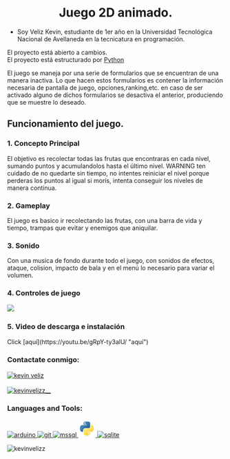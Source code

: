 <h1 align="center">Juego 2D animado.</h1>

- Soy Veliz Kevin, estudiante de 1er año en la Universidad Tecnológica Nacional de Avellaneda en la tecnicatura en programación. 

El proyecto está abierto a cambios.</br>
El proyecto está estructurado por [Python](https://www.python.org/ "Python")

El juego se maneja por una serie de formularios que se encuentran de una manera inactiva. Lo que hacen estos formularios es contener la información necesaria de pantalla de juego, opciones,ranking,etc. en caso de ser activado alguno de dichos formularios se desactiva el anterior, produciendo que se muestre lo deseado.

<h2>Funcionamiento del juego.</h2>
<h3>1.  Concepto Principal</h3>

El objetivo es recolectar todas las frutas que encontraras en cada nivel, sumando puntos y acumulandolos hasta el último nivel. WARNING ten cuidado de no quedarte sin tiempo, no intentes reiniciar el nivel porque perderas los puntos al igual si morís, intenta conseguir los niveles de manera continua.

<h3>2. Gameplay</h3>
El juego es basico ir recolectando las frutas, con una barra de vida y tiempo, trampas que evitar y enemigos que aniquilar. 

<h3>3. Sonido</h3>
Con una musica de fondo durante todo el juego, con sonidos de efectos, ataque, colision, impacto de bala y en el menú lo necesario para variar el volumen.

<h3>4. Controles de juego</h3>

![](https://cdn.discordapp.com/attachments/1004735676954193921/1051230371053830194/controles_player.png)

<h3>5. Video de descarga e instalación</h3>
Click [aquí](https://youtu.be/gRpY-ty3alU/ "aquí")

<h3 align="left">Contactate conmigo:</h3>
<p align="left">
<a href="https://linkedin.com/in/kevin-veliz-2a5220200/" target="blank"><img align="center" src="https://raw.githubusercontent.com/rahuldkjain/github-profile-readme-generator/master/src/images/icons/Social/linked-in-alt.svg" alt="kevin veliz" height="30" width="40" /><br></a>
</br>
<a href="https://instagram.com/kevinvelizz__" target="blank"><img align="center" src="https://raw.githubusercontent.com/rahuldkjain/github-profile-readme-generator/master/src/images/icons/Social/instagram.svg" alt="kevinvelizz__" height="30" width="40" /></a>
</p>

<h3 align="left">Languages and Tools:</h3>
<p align="left"> <a href="https://www.arduino.cc/" target="_blank" rel="noreferrer"> <img src="https://cdn.worldvectorlogo.com/logos/arduino-1.svg" alt="arduino" width="40" height="40"/> </a> <a href="https://git-scm.com/" target="_blank" rel="noreferrer"> <img src="https://www.vectorlogo.zone/logos/git-scm/git-scm-icon.svg" alt="git" width="40" height="40"/> </a> <a href="https://www.microsoft.com/en-us/sql-server" target="_blank" rel="noreferrer"> <img src="https://www.svgrepo.com/show/303229/microsoft-sql-server-logo.svg" alt="mssql" width="40" height="40"/> </a> <a href="https://www.python.org" target="_blank" rel="noreferrer"> <img src="https://raw.githubusercontent.com/devicons/devicon/master/icons/python/python-original.svg" alt="python" width="40" height="40"/> </a> <a href="https://www.sqlite.org/" target="_blank" rel="noreferrer"> <img src="https://www.vectorlogo.zone/logos/sqlite/sqlite-icon.svg" alt="sqlite" width="40" height="40"/> </a> </p>

<p><img align="center" src="https://github-readme-stats.vercel.app/api/top-langs?username=kevinvelizz&show_icons=true&locale=en&layout=compact" alt="kevinvelizz" /></p>